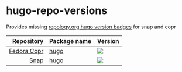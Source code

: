 # hugo-repo-versions
Provides missing [repology.org hugo version badges](https://repology.org/metapackage/hugo-sitegen/versions) for snap and copr

| Repository | Package name | Version |
| ---: | --- | --- |
| [Fedora Copr](https://copr.fedorainfracloud.org/coprs/) | [hugo](https://copr.fedorainfracloud.org/coprs/daftaupe/hugo/) | [![](https://hugo-repo-versions.netlify.com/copr/hugo-sitegen.svg)](https://copr.fedorainfracloud.org/coprs/daftaupe/hugo/) |
| [Snap](https://snapcraft.io) | [hugo](https://snapcraft.io/hugo) | [![](https://hugo-repo-versions.netlify.com/snap/hugo-sitegen.svg)](https://snapcraft.io/hugo) |
